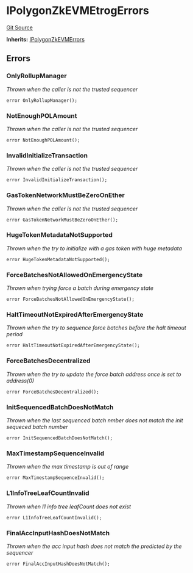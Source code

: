 # IPolygonZkEVMEtrogErrors
[Git Source](https://github.com/agglayer/agglayer-contracts/blob/112a010b7c8b14335e5fe1a9bffc11bd2459df05/contracts/v2/interfaces/IPolygonZkEVMEtrogErrors.sol)

**Inherits:**
[IPolygonZkEVMErrors](/contracts/interfaces/IPolygonZkEVMErrors.sol/interface.IPolygonZkEVMErrors.md)


## Errors
### OnlyRollupManager
*Thrown when the caller is not the trusted sequencer*


```solidity
error OnlyRollupManager();
```

### NotEnoughPOLAmount
*Thrown when the caller is not the trusted sequencer*


```solidity
error NotEnoughPOLAmount();
```

### InvalidInitializeTransaction
*Thrown when the caller is not the trusted sequencer*


```solidity
error InvalidInitializeTransaction();
```

### GasTokenNetworkMustBeZeroOnEther
*Thrown when the caller is not the trusted sequencer*


```solidity
error GasTokenNetworkMustBeZeroOnEther();
```

### HugeTokenMetadataNotSupported
*Thrown when the try to initialize with a gas token with huge metadata*


```solidity
error HugeTokenMetadataNotSupported();
```

### ForceBatchesNotAllowedOnEmergencyState
*Thrown when trying force a batch during emergency state*


```solidity
error ForceBatchesNotAllowedOnEmergencyState();
```

### HaltTimeoutNotExpiredAfterEmergencyState
*Thrown when the try to sequence force batches before the halt timeout period*


```solidity
error HaltTimeoutNotExpiredAfterEmergencyState();
```

### ForceBatchesDecentralized
*Thrown when the try to update the force batch address once is set to address(0)*


```solidity
error ForceBatchesDecentralized();
```

### InitSequencedBatchDoesNotMatch
*Thrown when the last sequenced batch nmber does not match the init sequeced batch number*


```solidity
error InitSequencedBatchDoesNotMatch();
```

### MaxTimestampSequenceInvalid
*Thrown when the max timestamp is out of range*


```solidity
error MaxTimestampSequenceInvalid();
```

### L1InfoTreeLeafCountInvalid
*Thrown when l1 info tree leafCount does not exist*


```solidity
error L1InfoTreeLeafCountInvalid();
```

### FinalAccInputHashDoesNotMatch
*Thrown when the acc input hash does not match the predicted by the sequencer*


```solidity
error FinalAccInputHashDoesNotMatch();
```

